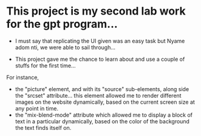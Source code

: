 # This project is my second lab work for the gpt program...

- I must say that replicating the UI given was an easy task but Nyame adom nti, we were able to sail through...

- This project gave me the chance to learn about and use a couple of stuffs for the first time...

For instance,

- the "picture" element, and with its "source" sub-elements, along side the "srcset" attribute... this element allowed me to render different images on the website dynamically, based on the current screen size at any point in time.
- the "mix-blend-mode" attribute which allowed me to display a block of text in a particular dynamically, based on the color of the background the text finds itself on.
